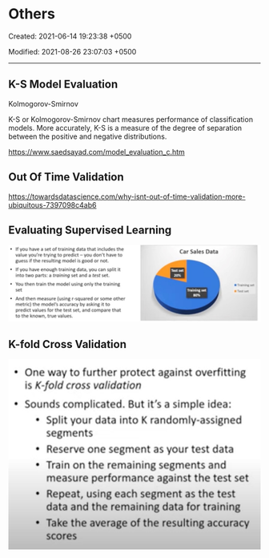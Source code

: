 # Others

Created: 2021-06-14 19:23:38 +0500

Modified: 2021-08-26 23:07:03 +0500

---

## K-S Model Evaluation

Kolmogorov-Smirnov

K-S or Kolmogorov-Smirnov chart measures performance of classification models. More accurately, K-S is a measure of the degree of separation between the positive and negative distributions.

<https://www.saedsayad.com/model_evaluation_c.htm>

## Out Of Time Validation

<https://towardsdatascience.com/why-isnt-out-of-time-validation-more-ubiquitous-7397098c4ab6>

## Evaluating Supervised Learning

![image](media/Others-image1.jpeg)

## K-fold Cross Validation

![image](media/Others-image2.jpg)
